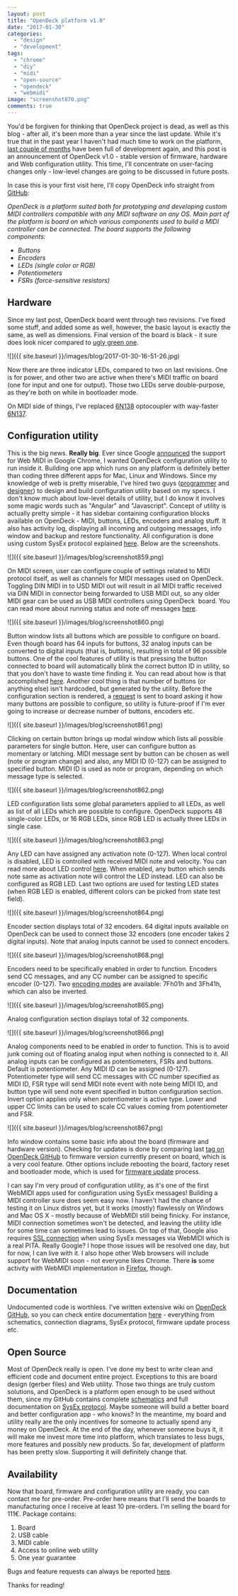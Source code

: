 ```yaml
---
layout: post
title: "OpenDeck platform v1.0"
date: "2017-01-30"
categories: 
  - "design"
  - "development"
tags: 
  - "chrome"
  - "diy"
  - "midi"
  - "open-source"
  - "opendeck"
  - "webmidi"
image: "screenshot870.png"
comments: true
---
```


You'd be forgiven for thinking that OpenDeck project is dead, as well as this blog - after all, it's been more than a year since the last update. While it's true that in the past year I haven't had much time to work on the platform, [last couple of months](https://github.com/shanteacontrols/OpenDeck/graphs/contributors?from=2016-12-04&to=2017-01-29&type=c) have been full of development again, and this post is an announcement of OpenDeck v1.0 - stable version of firmware, hardware and Web configuration utility. This time, I'll concentrate on user-facing changes only - low-level changes are going to be discussed in future posts.

In case this is your first visit here, I'll copy OpenDeck info straight from [GitHub](https://github.com/shanteacontrols/OpenDeck):

_OpenDeck is a platform suited both for prototyping and developing custom MIDI controllers compatible with any MIDI software on any OS. Main part of the platform is board on which various components used to build a MIDI controller can be connected. The board supports the following components:_

- _Buttons_
- _Encoders_
- _LEDs (single color or RGB)_
- _Potentiometers_
- _FSRs (force-sensitive resistors)_

## Hardware

Since my last post, OpenDeck board went through two revisions. I've fixed some stuff, and added some as well, however, the basic layout is exactly the same, as well as dimensions. Final version of the board is black - it sure does look nicer compared to [ugly green one](https://scontent.fzag1-1.fna.fbcdn.net/v/t1.0-9/12246976_432517070274872_4391324652120459986_n.jpg?oh=0cae4c0a8c50e2bb5e2a1f3fa5b6ea63&oe=59020295).

![]({{ site.baseurl }}/images/blog/2017-01-30-16-51-26.jpg)

Now there are three indicator LEDs, compared to two on last revisions. One is for power, and other two are active when there's MIDI traffic on board (one for input and one for output). Those two LEDs serve double-purpose, as they're both on while in bootloader mode.

On MIDI side of things, I've replaced [6N138](http://www.vishay.com/doc?83605) optocoupler with way-faster [6N137](http://www.vishay.com/docs/84732/6n137.pdf).

## Configuration utility

This is the big news. **Really big**. Ever since Google [announced](https://blog.chromium.org/2015/04/chrome-43-beta-web-midi-and-upgrading.html) the support for Web MIDI in Google Chrome, I wanted OpenDeck configuration utility to run inside it. Building one app which runs on any platform is definitely better than coding three different apps for Mac, Linux and Windows. Since my knowledge of web is pretty miserable, I've hired two guys ([programmer](https://www.facebook.com/alem.biscan) and [designer](https://hr.linkedin.com/in/marko-meic-sidic-8775aa124)) to design and build configuration utility based on my specs. I don't know much about low-level details of utility, but I do know it involves some magic words such as "Angular" and "Javascript". Concept of utility is actually pretty simple - it has sidebar containing configuration blocks available on OpenDeck - MIDI, buttons, LEDs, encoders and analog stuff. It also has activity log, displaying all incoming and outgoing messages, info window and backup and restore functionality. All configuration is done using custom SysEx protocol explained [here](https://github.com/shanteacontrols/OpenDeck/wiki/SysEx-Configuration). Below are the screenshots.

![]({{ site.baseurl }}/images/blog/screenshot859.png)

On MIDI screen, user can configure couple of settings related to MIDI protocol itself, as well as channels for MIDI messages used on OpenDeck. Toggling DIN MIDI in to USD MIDI out will result in all MIDI traffic received via DIN MIDI in connector being forwarded to USB MIDI out, so any older MIDI gear can be used as USB MIDI controllers using OpenDeck  board. You can read more about running status and note off messages [here](https://www.midikits.net/midi_analyser/running_status.htm).

![]({{ site.baseurl }}/images/blog/screenshot860.png)

Button window lists all buttons which are possible to configure on board. Even though board has 64 inputs for buttons, 32 analog inputs can be converted to digital inputs (that is, buttons), resulting in total of 96 possible buttons. One of the cool features of utility is that pressing the button connected to board will automatically blink the correct button ID in utility, so that you don't have to waste time finding it. You can read about how is that accomplished [here](https://github.com/shanteacontrols/OpenDeck/wiki/SysEx-Configuration#component-info-messages). Another cool thing is that number of buttons (or anything else) isn't hardcoded, but generated by the utility. Before the configuration section is rendered, a [request](https://github.com/shanteacontrols/OpenDeck/wiki/SysEx-Configuration#number-of-supported-components) is sent to board asking it how many buttons are possible to configure, so utility is future-proof if I'm ever going to increase or decrease number of buttons, encoders etc.

![]({{ site.baseurl }}/images/blog/screenshot861.png)

Clicking on certain button brings up modal window which lists all possible parameters for single button. Here, user can configure button as momentary or latching. MIDI message sent by button can be chosen as well (note or program change) and also, any MIDI ID (0-127) can be assigned to specified button. MIDI ID is used as note or program, depending on which message type is selected.

![]({{ site.baseurl }}/images/blog/screenshot862.png)

LED configuration lists some global parameters applied to all LEDs, as well as list of all LEDs which are possible to configure. OpenDeck supports 48 single-color LEDs, or 16 RGB LEDs, since RGB LED is actually three LEDs in single case.

![]({{ site.baseurl }}/images/blog/screenshot863.png)

Any LED can have assigned any activation note (0-127). When local control is disabled, LED is controlled with received MIDI note and velocity. You can read more about LED control [here](https://github.com/shanteacontrols/OpenDeck/wiki/LED-control). When enabled, any button which sends note same as activation note will control the LED instead. LED can also be configured as RGB LED. Last two options are used for testing LED states (when RGB LED is enabled, different colors can be picked from state test field).

![]({{ site.baseurl }}/images/blog/screenshot864.png)

Encoder section displays total of 32 encoders. 64 digital inputs available on OpenDeck can be used to connect those 32 encoders (one encoder takes 2 digital inputs). Note that analog inputs cannot be used to connect encoders.

![]({{ site.baseurl }}/images/blog/screenshot868.png)

Encoders need to be specifically enabled in order to function. Encoders send CC messages, and any CC number can be assigned to specific encoder (0-127). Two [encoding modes](https://github.com/shanteacontrols/OpenDeck/wiki/SysEx-Configuration#encoding-mode) are available: 7Fh01h and 3Fh41h, which can also be inverted.

![]({{ site.baseurl }}/images/blog/screenshot865.png)

Analog configuration section displays total of 32 components.

![]({{ site.baseurl }}/images/blog/screenshot866.png)

Analog components need to be enabled in order to function. This is to avoid junk coming out of floating analog input when nothing is connected to it. All analog inputs can be configured as potentiometers, FSRs and buttons. Default is potentiometer. Any MIDI ID can be assigned (0-127). Potentiometer type will send CC messages with CC number specified as MIDI ID, FSR type will send MIDI note event with note being MIDI ID, and button type will send note event specified in button configuration section. Invert option applies only when potentiometer is active type. Lower and upper CC limits can be used to scale CC values coming from potentiometer and FSR.

![]({{ site.baseurl }}/images/blog/screenshot867.png)

Info window contains some basic info about the board (firmware and hardware version). Checking for updates is done by comparing last [tag on OpenDeck GitHub](https://github.com/shanteacontrols/OpenDeck/releases) to firmware version currently present on board, which is a very cool feature. Other options include rebooting the board, factory reset and bootloader mode, which is used for [firmware update](https://github.com/shanteacontrols/OpenDeck/wiki/Firmware-update) process.

I can say I'm very proud of configuration utility, as it's one of the first WebMIDI apps used for configuration using SysEx messages! Building a MIDI controller sure does seem easy now. I haven't had the chance of testing it on Linux distros yet, but it works (mostly) flawlessly on Windows and Mac OS X - mostly because of WebMIDI still being finicky. For instance, MIDI connection sometimes won't be detected, and leaving the utility idle for some time can sometimes lead to issues. On top of that, Google also requires [SSL connection](https://bugs.chromium.org/p/chromium/issues/detail?id=470170) when using SysEx messages via WebMIDI which is a real PITA. Really Google? I hope those issues will be resolved one day, but for now, I can live with it. I also hope other Web browsers will include support for WebMIDI soon - not everyone likes Chrome. There **is** some activity with WebMIDI implementation in [Firefox](https://bugzilla.mozilla.org/show_bug.cgi?id=836897), though.

## Documentation

Undocumented code is worthless. I've written extensive wiki on [OpenDeck GitHub](https://github.com/shanteacontrols/OpenDeck), so you can check entire documentation [here](https://github.com/shanteacontrols/OpenDeck/wiki) \- everything from schematics, connection diagrams, SysEx protocol, firmware update process etc.

## Open Source

Most of OpenDeck really is open. I've done my best to write clean and efficient code and document entire project. Exceptions to this are board design (gerber files) and Web utility. Those two things are truly custom solutions, and OpenDeck is a platform open enough to be used without them, since my GitHub contains complete [schematics](https://github.com/shanteacontrols/OpenDeck/blob/master/bin/sch/OpenDeck-r1.1.0.pdf) and full documentation on [SysEx protocol](https://github.com/shanteacontrols/OpenDeck/wiki/SysEx-Configuration). Maybe someone will build a better board and better configuration app - who knows? In the meantime, my board and utility really are the only incentives for someone to actually spend any money on OpenDeck. At the end of the day, whenever someone buys it, it will make me invest more time into platform, which translates to less bugs, more features and possibly new products. So far, development of platform has been pretty slow. Supporting it will definitely change that.

## Availability

Now that board, firmware and configuration utility are ready, you can contact me for pre-order. Pre-order here means that I'll send the boards to manufacturing once I receive at least 10 pre-orders. I'm selling the board for 111€. Package contains:

1. Board
2. USB cable
3. MIDI cable
4. Access to online web utility
5. One year guarantee

Bugs and feature requests can always be reported [here](https://github.com/shanteacontrols/OpenDeck/issues).

Thanks for reading!
